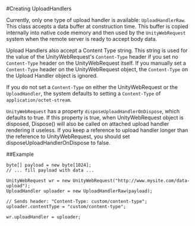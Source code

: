 #Creating UploadHandlers

Currently, only one type of upload handler is available: `UploadHandlerRaw`. This class accepts a data buffer at construction time. This buffer is copied internally into native code memory and then used by the `UnityWebRequest` system when the remote server is ready to accept body data.

Upload Handlers also accept a Content Type string. This string is used for the value of the UnityWebRequest's `Content-Type` header if you set no `Content-Type` header on the UnityWebRequest itself. If you manually set a `Content-Type` header on the UnityWebRequest object, the `Content-Type` on the Upload Handler object is ignored.

If you do not set a `Content-Type` on either the UnityWebRequest or the `UploadHandler`, the system defaults to setting a `Content-Type` of `application/octet-stream`.

`UnityWebRequest` has a property `disposeUploadHandlerOnDispose`, which defaults to true. If this property is true, when UnityWebRequest object is disposed, Dispose() will also be called on attached upload handler rendering it useless. If you keep a reference to upload handler longer than the reference to UnityWebRequest, you should set disposeUploadHandlerOnDispose to false.

##Example

````
byte[] payload = new byte[1024];
// ... fill payload with data ...

UnityWebRequest wr = new UnityWebRequest("http://www.mysite.com/data-upload");
UploadHandler uploader = new UploadHandlerRaw(payload);

// Sends header: "Content-Type: custom/content-type";
uploader.contentType = "custom/content-type";

wr.uploadHandler = uploader;
````